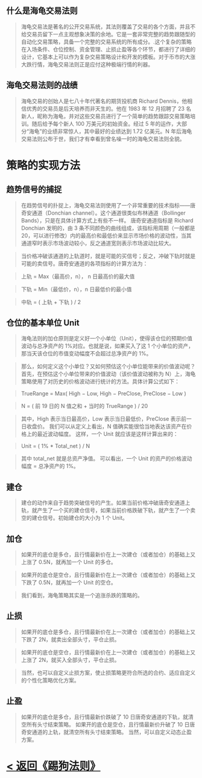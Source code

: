 ## 什么是海龟交易法则

> 海龟交易法是著名的公开交易系统，其法则覆盖了交易的各个方面，并且不给交易员留下一点主观想象决策的余地。它是一套非常完整的趋势跟随型的自动化交易策略，具备一个完整的交易系统的所有成分。.这个复杂的策略在入场条件、仓位控制、资金管理、止损止盈等各个环节，都进行了详细的设计，它基本上可以作为复杂交易策略设计和开发的模板。对于币市的大涨大跌行情，海龟交易法则正是应付这种极端行情的利器。

## 海龟交易法则的战绩

> 海龟交易的创始人是七八十年代著名的期货投机商 Richard Dennis，他相信优秀的交易员是后天培养而非天生的。他在 1983 年 12 月招聘了 23 名新人，昵称为海龟，并对这些交易员进行了一个简单的趋势跟踪交易策略培训。随后给予每个新人 100 万美元的初始资金。经过 5 年的运作，大部分“海龟”的业绩非常惊人，其中最好的业绩达到 1.72 亿美元。N 年后海龟交易法则公布于世，我们才有幸看到曾名噪一时的海龟交易法则全貌。

# 策略的实现方法

## 趋势信号的捕捉

> 在趋势信号的扑捉上，海龟交易法则使用了一个非常重要的技术指标——唐奇安通道（Donchian channel）。这个通道很类似布林通道（Bollinger Bands），只是在具体计算方式上有些不一样。 唐奇安通道指标是 Richard Donchian 发明的，由 3 条不同颜色的曲线组成，该指标用周期（一般都是 20，可以进行修改）内的最高价和最低价来显示市场价格的波动性，当其通道窄时表示市场波动较小，反之通道宽则表示市场波动比较大。

> 当价格冲破该通道的上轨道时，就是可能的买信号；反之，冲破下轨时就是可能的卖信号。唐奇安通道的各项指标的计算方法为：

> 上轨 = Max（最高价，n）， n 日最高价的最大值

> 下轨 = Min（最低价，n），n 日最低价的最小值

> 中轨 = ( 上轨 + 下轨 ) / 2

## 仓位的基本单位 Unit

> 海龟法则的加仓原则是定义好一个小单位（Unit），使得该仓位的预期价值波动与总净资产的 1%对应。也就是说，如果买入了这 1 个小单位的资产，那当天该仓位的市值变动幅度不会超过总净资产的 1%。

> 那么，如何定义这个小单位？又如何预估这个小单位能带来的价值波动呢？首先，在预估这个小单位带来的价值波动（该价值波动被称为 N）上，海龟策略使用了对历史的价格波动进行统计的方法。具体计算公式如下：

> TrueRange = Max( High − Low, High − PreClose, PreClose − Low )

> N = ( 前 19 日的 N 值之和 + 当时的 TrueRange ) / 20

> 其中，High 表示当日最高价，Low 表示当日最低价，PreClose 表示前一日收盘价。
> 我们可以从定义上看出，N 值确实能很恰当地表达该资产在价格上的最近波动幅度。
> 这样，一个 Unit 就应该是这样计算出来的：

> Unit = ( 1% \* Total_net ) / N

> 其中 total_net 就是总资产净值。
> 可以看出，一个 Unit 的资产的价格波动幅度 = 总净资产的 1%。

## 建仓

> 建仓的动作来自于趋势突破信号的产生。如果当前价格冲破唐奇安通道上轨，就产生了一个买的建仓信号，如果当前价格跌破下轨，就产生了一个卖空的建仓信号。初始建仓的大小为 1 个 Unit。

## 加仓

> 如果开的底仓是多仓，且行情最新价在上一次建仓（或者加仓）的基础上又上涨了 0.5N，就再加一个 Unit 的多仓。

> 如果开的底仓是空仓，且行情最新价在上一次建仓（或者加仓）的基础上又下跌了 0.5N，就再加一个 Unit 的空仓。

> 我们看到，海龟策略其实是一个追涨杀跌的策略的。

## 止损

> 如果开的底仓是多仓，且行情最新价在上一次建仓（或者加仓）的基础上又下跌了 2N，就卖出全部头寸，平仓止损。

> 如果开的底仓是空仓，且行情最新价在上一次建仓（或者加仓）的基础上又上涨了 2N，就买入全部头寸，平仓止损。

> 当然，也可以自定义止损方案，使止损策略更符合所选的合约、适应自定义的个性化策略优化方案。

## 止盈

> 如果开的底仓是多仓，且行情最新价跌破了 10 日唐奇安通道的下轨，就清空所有头寸结束策略。
> 如果开的底仓是空仓，且行情最新价升破了 10 日唐奇安通道的上轨，就清空所有头寸结束策略。
> 当然，可以自定义动态止盈方案。

# [< 返回《踢狗法则》](../README.md)
